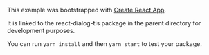 This example was bootstrapped with [Create React App](https://github.com/facebook/create-react-app).

It is linked to the react-dialog-tis package in the parent directory for development purposes.

You can run `yarn install` and then `yarn start` to test your package.
